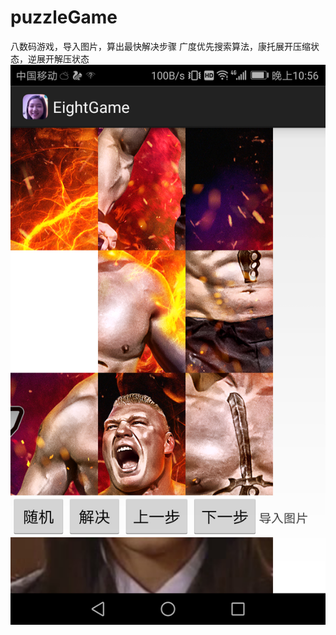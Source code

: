 # puzzleGame
八数码游戏，导入图片，算出最快解决步骤
广度优先搜索算法，康托展开压缩状态，逆展开解压状态
![image](https://github.com/vickyhwj/puzzleGame/blob/master/Screenshot_20171025-225656.png)
